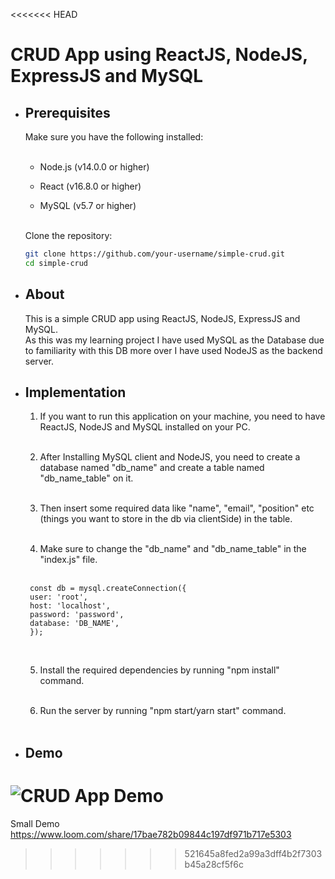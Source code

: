 <<<<<<< HEAD
# CRUD App using ReactJS, NodeJS, ExpressJS and MySQL

- <h2>Prerequisites</h2>
  Make sure you have the following installed: <br><br>

  - Node.js (v14.0.0 or higher)

  - React (v16.8.0 or higher)

  - MySQL (v5.7 or higher)<br><br>

  Clone the repository:

   ```bash
   git clone https://github.com/your-username/simple-crud.git
   cd simple-crud
 - <h2>About</h2>

    This is a simple CRUD app using ReactJS, NodeJS, ExpressJS and MySQL. <br>
    As this was my learning project I have used MySQL as the Database due to familiarity with this DB more over I have used NodeJS as the backend server.

 - <h2>Implementation</h2>

   1) If you want to run this application on your machine, you need to have ReactJS, NodeJS and MySQL installed on your PC. <br><br>

   2) After Installing MySQL client and NodeJS, you need to create a database named "db_name" and create a table named "db_name_table" on it. <br><br>

   3) Then insert some required data like "name", "email", "position" etc (things you want to store in the db via clientSide) in the table. <br><br>

   4) Make sure to change the "db_name" and "db_name_table" in the "index.js" file. <br><br>


   ```node
    const db = mysql.createConnection({ 
    user: 'root',
    host: 'localhost',
    password: 'password',
    database: 'DB_NAME',
    }); 
    ```

   <br>

   5) Install the required dependencies by running "npm install" command. <br><br>

   6) Run the server by running "npm start/yarn start" command. <br><br>

- <h2>Demo</h2>
![CRUD App Demo](https://www.loom.com/share/17bae782b09844c197df971b717e5303)
=======
Small Demo
https://www.loom.com/share/17bae782b09844c197df971b717e5303
>>>>>>> 521645a8fed2a99a3dff4b2f7303b45a28cf5f6c
